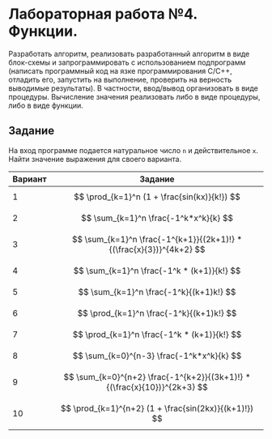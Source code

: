 # Лабораторная работа №4. Функции.

Разработать алгоритм, реализовать разработанный алгоритм в виде блок-схемы и запрограммировать с использованием подпрограмм (написать программный код на язке программирования С/С++, отладить его, запустить на выполнение, проверить на верность выводимые результаты). В частности, ввод/вывод организовать в виде процедуры. Вычисление значения реализовать либо в виде процедуры, либо в виде функции.

## Задание 

На вход программе подается натуральное число `n` и действительное `x`. Найти значение выражения для своего варианта.

|Вариант|Задание|
|:---|:---:|
|1|$$ \prod_{k=1}^n (1 + \frac{sin(kx)}{k!}) $$|
|2|$$ \sum_{k=1}^n \frac{-1^k*x^k}{k} $$|
|3|$$ \sum_{k=1}^n \frac{-1^{k+1}}{(2k+1)!} * {(\frac{x}{3})}^{4k+2} $$|
|4|$$ \sum_{k=1}^n \frac{-1^k * (k+1)}{k!} $$|
|5|$$ \sum_{k=1}^n \frac{-1^k}{(k+1)k!} $$|
|6|$$ \prod_{k=1}^n \frac{-1^k}{(k+1)k!} $$|
|7|$$ \prod_{k=1}^n \frac{-1^k * (k+1)}{k!} $$|
|8|$$ \sum_{k=0}^{n-3} \frac{-1^k*x^k}{k} $$|
|9|$$ \sum_{k=0}^{n+2} \frac{-1^{k+2}}{(3k+1)!} * {(\frac{x}{10})}^{2k+3} $$|
|10|$$ \prod_{k=1}^{n+2} (1 + \frac{sin(2kx)}{(k+1)!}) $$|
